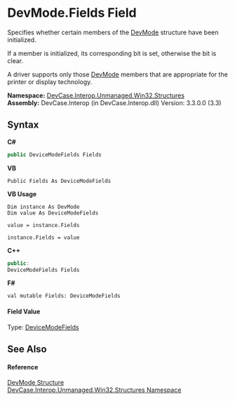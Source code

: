 # DevMode.Fields Field
 

Specifies whether certain members of the <a href="T_DevCase_Interop_Unmanaged_Win32_Structures_DevMode">DevMode</a> structure have been initialized. 

 If a member is initialized, its corresponding bit is set, otherwise the bit is clear. 

 A driver supports only those <a href="T_DevCase_Interop_Unmanaged_Win32_Structures_DevMode">DevMode</a> members that are appropriate for the printer or display technology.

**Namespace:**&nbsp;<a href="N_DevCase_Interop_Unmanaged_Win32_Structures">DevCase.Interop.Unmanaged.Win32.Structures</a><br />**Assembly:**&nbsp;DevCase.Interop (in DevCase.Interop.dll) Version: 3.3.0.0 (3.3)

## Syntax

**C#**<br />
``` C#
public DeviceModeFields Fields
```

**VB**<br />
``` VB
Public Fields As DeviceModeFields
```

**VB Usage**<br />
``` VB Usage
Dim instance As DevMode
Dim value As DeviceModeFields

value = instance.Fields

instance.Fields = value
```

**C++**<br />
``` C++
public:
DeviceModeFields Fields
```

**F#**<br />
``` F#
val mutable Fields: DeviceModeFields
```


#### Field Value
Type: <a href="T_DevCase_Interop_Unmanaged_Win32_Enums_DeviceModeFields">DeviceModeFields</a>

## See Also


#### Reference
<a href="T_DevCase_Interop_Unmanaged_Win32_Structures_DevMode">DevMode Structure</a><br /><a href="N_DevCase_Interop_Unmanaged_Win32_Structures">DevCase.Interop.Unmanaged.Win32.Structures Namespace</a><br />